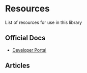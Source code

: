 # Resources

List of resources for use in this library

## Official Docs

* [Developer Portal](https://momodeveloper.mtn.com/api-documentation)

## Articles


